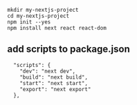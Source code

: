 
```
mkdir my-nextjs-project
cd my-nextjs-project
npm init --yes
npm install next react react-dom
```

## add scripts to package.json
```
  "scripts": {
    "dev": "next dev",
    "build": "next build",
    "start": "next start",
    "export": "next export"
  },
```
